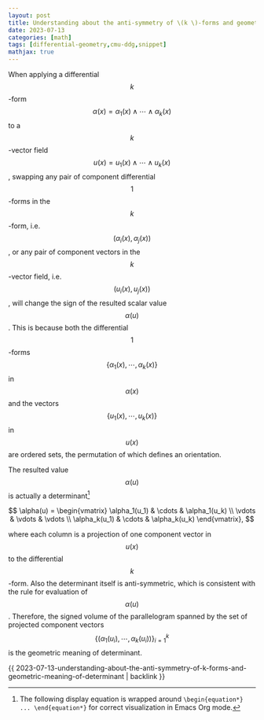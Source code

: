 ```yaml
---
layout: post
title: Understanding about the anti-symmetry of \(k \)-forms and geometric meaning of determinant
date: 2023-07-13
categories: [math]
tags: [differential-geometry,cmu-ddg,snippet]
mathjax: true
---
```


When applying a differential $$k$$-form
$$\alpha(x) = \alpha_1(x) \wedge \cdots \wedge \alpha_k(x)$$ to a
$$k$$-vector field $$u(x) = u_1(x) \wedge \cdots \wedge u_k(x)$$,
swapping any pair of component differential $$1$$-forms in the
$$k$$-form, i.e. $$(\alpha_i(x), \alpha_j(x))$$, or any pair of
component vectors in the $$k$$-vector field, i.e. $$(u_i(x), u_j(x))$$,
will change the sign of the resulted scalar value $$\alpha(u)$$. This is
because both the differential $$1$$-forms
$$\{\alpha_1(x), \cdots, \alpha_k(x)\}$$ in $$\alpha(x)$$ and the
vectors $$\{u_1(x), \cdots, u_k(x)\}$$ in $$u(x)$$ are ordered sets, the
permutation of which defines an orientation.

The resulted value $$\alpha(u)$$ is actually a determinant[^1]

$$
\alpha(u) = 
\begin{vmatrix}
\alpha_1(u_1) & \cdots & \alpha_1(u_k) \\
\vdots & \vdots & \vdots \\
\alpha_k(u_1) & \cdots & \alpha_k(u_k)
\end{vmatrix},
$$

where each column is a projection of one component
vector in $$u(x)$$ to the differential $$k$$-form. Also the determinant
itself is anti-symmetric, which is consistent with the rule for
evaluation of $$\alpha(u)$$. Therefore, the signed volume of the
parallelogram spanned by the set of projected component vectors
$$\left\{ (\alpha_1(u_i), \cdots, \alpha_k(u_i)) \right\}_{i=1}^{k}$$ is
the geometric meaning of determinant.

[^1]: The following display equation is wrapped around `\begin{equation*} ... \end{equation*}` for correct visualization in Emacs Org mode.

{{ 2023-07-13-understanding-about-the-anti-symmetry-of-k-forms-and-geometric-meaning-of-determinant | backlink }}

